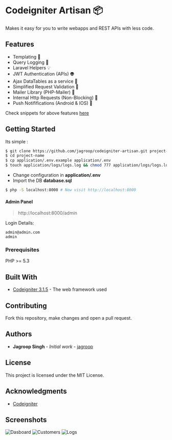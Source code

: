 # Codeigniter Artisan :package:

Makes it easy for you to write webapps and REST APIs with less code.

## Features
- Templating :bookmark:
- Query Logging :memo:
- Laravel Helpers :bulb:
- JWT Authentication (APIs) :alien:
- Ajax DataTables as a service :tada:
- Simplified Request Validation :robot:
- Mailer Library (PHP-Mailer) :page_facing_up:
- Internal Http Requests (Non-Blocking) :rocket:
- Push Notififications (Android & IOS) :speech_balloon:

Check snippets for above features [here](https://github.com/jagroop/codeigniter-artisan/blob/master/snippets.md)

## Getting Started

Its simple :

```bash
$ git clone https://github.com/jagroop/codeigniter-artisan.git project-name
$ cd project-name
$ cp application/.env.example application/.env
$ touch application/logs/logs.log && chmod 777 application/logs/logs.log
```
 - Change configuration in __application/.env__
 - Import the DB __database.sql__

```bash
$ php -S localhost:8000 # Now visit http://localhost:8000
```
#### Admin Panel
> http://localhost:8000/admin

Login Details:
```
admin@admin.com
admin
```
### Prerequisites

PHP >= 5.3


## Built With

* [Codeigniter 3.1.5](https://codeigniter.com/) - The web framework used

## Contributing

Fork this repository, make changes and open a pull request.
 

## Authors

* **Jagroop Singh** - *Initial work* - [jagroop](https://github.com/jagroop)

## License

This project is licensed under the MIT License.

## Acknowledgments

* [Codeigniter](https://codeigniter.com)

## Screenshots

![Dasboard](https://github.com/jagroop/codeigniter-artisan/blob/master/docs/screenshots/dashboard.png)
![Customers](https://github.com/jagroop/codeigniter-artisan/blob/master/docs/screenshots/customers.png)
![Logs](https://github.com/jagroop/codeigniter-artisan/blob/master/docs/screenshots/query_logs.png)
